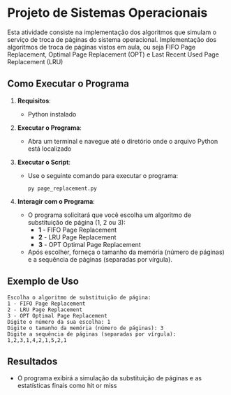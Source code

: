 
# Projeto de Sistemas Operacionais

Esta atividade consiste na implementação dos algoritmos que simulam o serviço de troca de páginas do sistema operacional.
Implementação dos algoritmos de troca de páginas vistos em aula, ou seja FIFO Page Replacement, Optimal Page Replacement (OPT) e Last Recent Used Page Replacement (LRU)

## Como Executar o Programa

1. **Requisitos**:
   - Python instalado 

2. **Executar o Programa**:
   - Abra um terminal e navegue até o diretório onde o arquivo Python está localizado

3. **Executar o Script**:
   - Use o seguinte comando para executar o programa:
     ```
     py page_replacement.py
     ```

4. **Interagir com o Programa**:
   - O programa solicitará que você escolha um algoritmo de substituição de página (1, 2 ou 3):
     - **1** - FIFO Page Replacement
     - **2** - LRU Page Replacement
     - **3** - OPT Optimal Page Replacement
   - Após escolher, forneça o tamanho da memória (número de páginas) e a sequência de páginas (separadas por vírgula).

## Exemplo de Uso
```
Escolha o algoritmo de substituição de página:
1 - FIFO Page Replacement
2 - LRU Page Replacement
3 - OPT Optimal Page Replacement
Digite o número da sua escolha: 1
Digite o tamanho da memória (número de páginas): 3
Digite a sequência de páginas (separadas por vírgula): 1,2,3,1,4,2,1,5,2,1
```

## Resultados
- O programa exibirá a simulação da substituição de páginas e as estatísticas finais como hit or miss